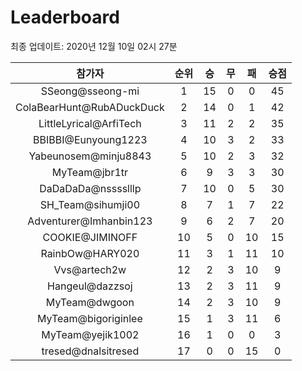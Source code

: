# Leaderboard
최종 업데이트: 2020년 12월 10일 02시 27분




| 참가자 | 순위 | 승 | 무 | 패 | 승점 |
|:---:|:---:|:---:|:---:|:---:|:---:|
| SSeong@sseong-mi | 1 | 15 | 0 | 0 | 45 |
| ColaBearHunt@RubADuckDuck | 2 | 14 | 0 | 1 | 42 |
| LittleLyrical@ArfiTech | 3 | 11 | 2 | 2 | 35 |
| BBIBBI@Eunyoung1223 | 4 | 10 | 3 | 2 | 33 |
| Yabeunosem@minju8843 | 5 | 10 | 2 | 3 | 32 |
| MyTeam@jbr1tr | 6 | 9 | 3 | 3 | 30 |
| DaDaDaDa@nsssslllp | 7 | 10 | 0 | 5 | 30 |
| SH_Team@sihumji00 | 8 | 7 | 1 | 7 | 22 |
| Adventurer@Imhanbin123 | 9 | 6 | 2 | 7 | 20 |
| COOKIE@JIMINOFF | 10 | 5 | 0 | 10 | 15 |
| RainbOw@HARY020 | 11 | 3 | 1 | 11 | 10 |
| Vvs@artech2w | 12 | 2 | 3 | 10 | 9 |
| Hangeul@dazzsoj | 13 | 2 | 3 | 11 | 9 |
| MyTeam@dwgoon | 14 | 2 | 3 | 10 | 9 |
| MyTeam@bigoriginlee | 15 | 1 | 3 | 11 | 6 |
| MyTeam@yejik1002 | 16 | 1 | 0 | 0 | 3 |
| tresed@dnalsitresed | 17 | 0 | 0 | 15 | 0 |